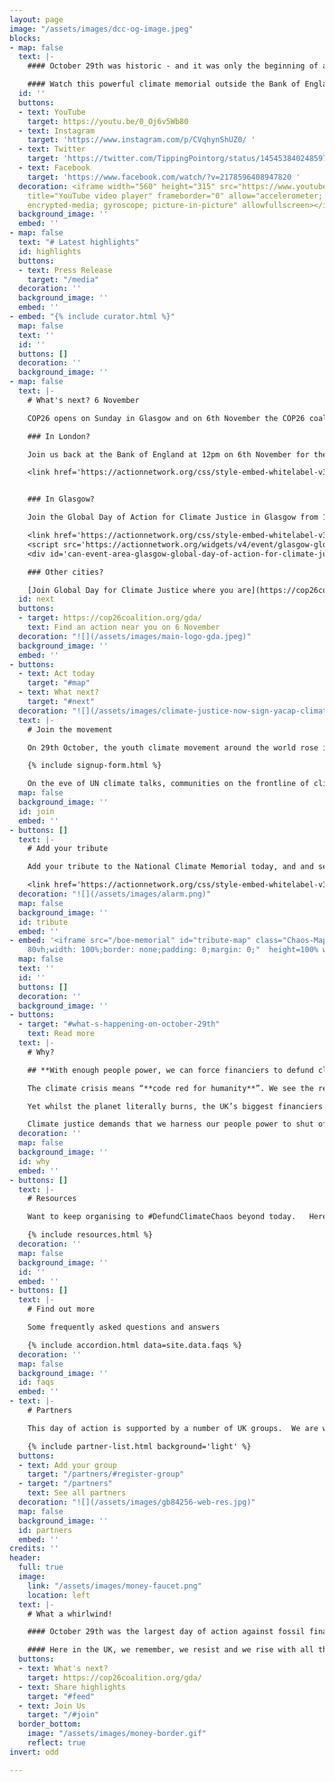 ```yaml
---
layout: page
image: "/assets/images/dcc-og-image.jpeg"
blocks:
- map: false
  text: |-
    #### October 29th was historic - and it was only the beginning of a movement rising around the world to Defund Climate Chaos together.

    #### Watch this powerful climate memorial outside the Bank of England when Pacific islanders called out the banks, insurers and fund managers and demanded climate justice for their frontline communities.
  id: ''
  buttons:
  - text: YouTube
    target: https://youtu.be/0_Oj6v5Wb80
  - text: Instagram
    target: 'https://www.instagram.com/p/CVqhynShUZ0/ '
  - text: Twitter
    target: 'https://twitter.com/TippingPointorg/status/1454538402485972999 '
  - text: Facebook
    target: 'https://www.facebook.com/watch/?v=2178596408947820 '
  decoration: <iframe width="560" height="315" src="https://www.youtube.com/embed/0_Oj6v5Wb80"
    title="YouTube video player" frameborder="0" allow="accelerometer; autoplay; clipboard-write;
    encrypted-media; gyroscope; picture-in-picture" allowfullscreen></iframe>
  background_image: ''
  embed: ''
- map: false
  text: "# Latest highlights"
  id: highlights
  buttons:
  - text: Press Release
    target: "/media"
  decoration: ''
  background_image: ''
  embed: ''
- embed: "{% include curator.html %}"
  map: false
  text: ''
  id: ''
  buttons: []
  decoration: ''
  background_image: ''
- map: false
  text: |-
    # What's next? 6 November

    COP26 opens on Sunday in Glasgow and on 6th November the COP26 coalition have called a [Global Day for Climate Justice](https://cop26coalition.org/gda/) with mass marches, rallies and actions around the world.

    ### In London?

    Join us back at the Bank of England at 12pm on 6th November for the [Climate Reparations Block](https://climatereparations.uk/#join).

    <link href='https://actionnetwork.org/css/style-embed-whitelabel-v3.css' rel='stylesheet' type='text/css' /><script src='https://actionnetwork.org/widgets/v4/event/climate-reparations-bloc?format=js&source=widget'></script><div id='can-event-area-climate-reparations-bloc' style='width: 100%'><!-- this div is the target for our HTML insertion --></div>


    ### In Glasgow?

    Join the Global Day of Action for Climate Justice in Glasgow from 11.30am:

    <link href='https://actionnetwork.org/css/style-embed-whitelabel-v3.css' rel='stylesheet' type='text/css'/>
    <script src='https://actionnetwork.org/widgets/v4/event/glasgow-global-day-of-action-for-climate-justice-6th-nov?format=js&source=widget'></script>
    <div id='can-event-area-glasgow-global-day-of-action-for-climate-justice-6th-nov' style='width: 100%'><!-- this div is the target for our HTML insertion --></div>

    ### Other cities?

    [Join Global Day for Climate Justice where you are](https://cop26coalition.org/gda/) - 100s of marches and rallies around the world.
  id: next
  buttons:
  - target: https://cop26coalition.org/gda/
    text: Find an action near you on 6 November
  decoration: "![](/assets/images/main-logo-gda.jpeg)"
  background_image: ''
  embed: ''
- buttons:
  - text: Act today
    target: "#map"
  - text: What next?
    target: "#next"
  decoration: "![](/assets/images/climate-justice-now-sign-yacap-climate-strike-2020.png)"
  text: |-
    # Join the movement

    On 29th October, the youth climate movement around the world rose in their thousands at over 100 actions demanding that bankers, insurers and fund managers **Defund Climate Chaos**.

    {% include signup-form.html %}

    On the eve of UN climate talks, communities on the frontline of climate impacts laid climate justice memorials outside the UK’s biggest fossil financiers to make it clear at whose doorstep the blame for the climate crisis lies.
  map: false
  background_image: ''
  id: join
  embed: ''
- buttons: []
  text: |-
    # Add your tribute

    Add your tribute to the National Climate Memorial today, and and see it appear below on the map!

    <link href='https://actionnetwork.org/css/style-embed-whitelabel-v3.css' rel='stylesheet' type='text/css' /><script src='https://actionnetwork.org/widgets/v4/form/your-message-for-the-national-climate-justice-memorial?format=js&source=widget'></script><div id='can-form-area-your-message-for-the-national-climate-justice-memorial' style='width: 100%'><!-- this div is the target for our HTML insertion --></div>
  decoration: "![](/assets/images/alarm.png)"
  map: false
  background_image: ''
  id: tribute
  embed: ''
- embed: '<iframe src="/boe-memorial" id="tribute-map" class="Chaos-Map" style="height:
    80vh;width: 100%;border: none;padding: 0;margin: 0;"  height=100% width=100% frameborder="0"></iframe>'
  map: false
  text: ''
  id: ''
  buttons: []
  decoration: ''
  background_image: ''
- buttons:
  - target: "#what-s-happening-on-october-29th"
    text: Read more
  text: |-
    # Why?

    ## **With enough people power, we can force financiers to defund climate chaos. Join us.**

    The climate crisis means “**code red for humanity**”. We see the reality raging around us with floods, wildfires and storms every day.

    Yet whilst the planet literally burns, the UK’s biggest financiers keep pouring billions of pounds each year into fuelling the fire. **Barclays, HSBC, Lloyds of London** to name just a few - they still fund fossil fuels.

    Climate justice demands that we harness our people power to shut off the money pipeline to oil, coal and gas immediately.
  decoration: ''
  map: false
  background_image: ''
  id: why
  embed: ''
- buttons: []
  text: |-
    # Resources

    Want to keep organising to #DefundClimateChaos beyond today.   Here's all the resources you’ll need to keep taking action throughout COP26 and beyond

    {% include resources.html %}
  decoration: ''
  map: false
  background_image: ''
  id: ''
  embed: ''
- buttons: []
  text: |-
    # Find out more

    Some frequently asked questions and answers

    {% include accordion.html data=site.data.faqs %}
  decoration: ''
  map: false
  background_image: ''
  id: faqs
  embed: ''
- text: |-
    # Partners

    This day of action is supported by a number of UK groups.  We are working closely with allied networks all around the world as part of the [Defund Climate Chaos global day of action](http://defundclimatechaos.org).

    {% include partner-list.html background='light' %}
  buttons:
  - text: Add your group
    target: "/partners/#register-group"
  - target: "/partners"
    text: See all partners
  decoration: "![](/assets/images/gb84256-web-res.jpg)"
  map: false
  background_image: ''
  id: partners
  embed: ''
credits: ''
header:
  full: true
  image:
    link: "/assets/images/money-faucet.png"
    location: left
  text: |-
    # What a whirlwind!

    #### October 29th was the largest day of action against fossil finance in history.  Throughout the day, people rose up in their thousands around the world outside major banks, investors and insurers fuelling climate chaos.

    #### Here in the UK, we remember, we resist and we rise with all those on the frontlines of the climate crisis who seek justice. Join us.
  buttons:
  - text: What's next?
    target: https://cop26coalition.org/gda/
  - text: Share highlights
    target: "#feed"
  - text: Join Us
    target: "/#join"
  border_bottom:
    image: "/assets/images/money-border.gif"
    reflect: true
invert: odd

---
```

